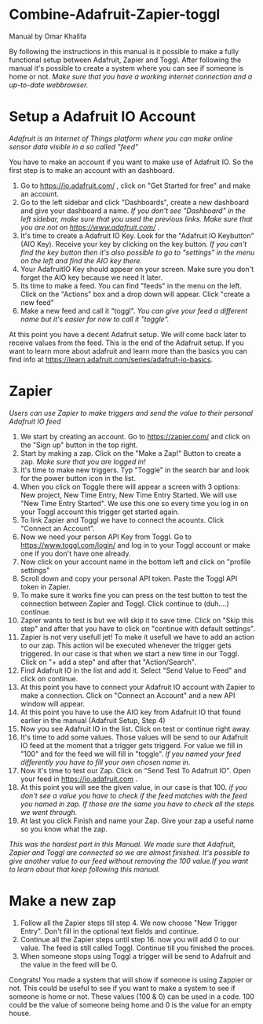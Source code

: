 # Combine-Adafruit-Zapier-toggl
Manual by Omar Khalifa

By following the instructions in this manual is it possible to make a fully functional setup between Adafruit, Zapier and Toggl. After following the manual it's possible to create a system where you can see if someone is home or not.
*Make sure that you have a working internet connection and a up-to-date webbrowser.* 

# Setup a Adafruit IO Account

*Adafruit is an Internet of Things platform where you can make online sensor data visible in a so called "feed"* 

You have to make an account if you want to make use of Adafruit IO. So the first step is to make an account with an dashboard.
1. Go to https://io.adafruit.com/ , click on "Get Started for free" and make an account.
2. Go to the left sidebar and click "Dashboards", create a new dashboard and give your dashboard a name. *If you don't see "Dashboard" in the left sidebar, make sure that you used the previous links. Make sure that you are not on https://www.adafruit.com/ .*
3. It's time to create a Adafruit IO Key. Look for the "Adafruit IO Keybutton" (AIO Key). Receive your key by clicking on the key button. *If you can't find the key button then it's also possible to go to "settings" in the menu on the left and find the AIO key there.*
4. Your AdafruitIO Key should appear on your screen. Make sure you don't forget the AIO key because we need it later.
5. Its time to make a feed. You can find "feeds" in the menu on the left. Click on the "Actions" box and a drop down will appear. Click "create a new feed"
6. Make a new feed and call it "toggl". *You can give your feed a different name but it's easier for now to call it "toggle".*

At this point you have a decent Adafruit setup. We will come back later to receive values from the feed.
This is the end of the Adafruit setup. If you want to learn more about adafruit and learn more than the basics you can find info at https://learn.adafruit.com/series/adafruit-io-basics.

# Zapier
*Users can use Zapier to make triggers and send the value to their personal Adafruit IO feed*

1. We start by creating an account. Go to https://zapier.com/ and click on the "Sign up" button in the top right.
2. Start by making a zap. Click on the "Make a Zap!" Button to create a zap. *Make sure that you are logged in!*
3. It's time to make new triggers. Typ "Toggle" in the search bar and look for the power button icon in the list.
4. When you click on Toggle there will appear a screen with 3 options: New project, New Time Entry, New Time Entry Started. We will use "New Time Entry Started". We use this one so every time you log in on your Toggl account this trigger get started again.
5. To link Zapier and Toggl we have to connect the acounts. Click "Connect an Account".
6. Now we need your person API Key from Toggl. Go to https://www.toggl.com/login/ and log in to your Toggl account or make one if you don't have one already.
7. Now click on your account name in the bottom left and click on "profile settings"
8. Scroll down and copy your personal API token. Paste the Toggl API token in Zapier. 
9. To make sure it works fine you can press on the test button to test the connection between Zapier and Toggl. Click continue to (duh....) continue.
10. Zapier wants to test is but we will skip it to save time. Click on "Skip this step" and after that you have to click on "continue with default settings".
11. Zapier is not very usefull jet! To make it usefull we have to add an action to our zap. This action wil be executed whenever the trigger gets triggered. In our case is that when we start a new time in our Toggl. Click on "+ add a step" and after that "Action/Search".
12. Find Adafruit IO in the list and add it. Select "Send Value to Feed" and click on continue.
13. At this point you have to connect your Adafruit IO account with Zapier to make a connection. Click on "Connect an Account" and a new API window will appear.
14. At this point you have to use the AIO key from Adafruit IO that found earlier in the manual (Adafruit Setup, Step 4)
15. Now you see Adafruit IO in the list. Click on test or continue right away.
16. It's time to add some values. Those values will be send to our Adafruit IO feed at the moment that a trigger gets triggerd. For value we fill in "100" and for the feed we will fill in "toggle". *If you named your feed differently you have to fill your own chosen name in.*
17.  Now it's time to test our Zap. Click on "Send Test To Adafruit IO". Open your feed in https://io.adafruit.com .
18. At this point you will see the given value, in our case is that 100. *if you don't see a value you have to check if the feed matches with the feed you named in zap. If those are the same you have to check all the steps we went through.*
19. At last you click Finish and name your Zap. Give your zap a useful name so you know what the zap.

_This was the hardest part in this Manual. We made sure that Adafruit, Zapier and Toggl are connected so we are almost finished._
_It's possible to give another value to our feed without removing the 100 value.If you want to learn about that keep following this manual._

# Make a new zap
1. Follow all the Zapier steps till step 4. We now choose "New Trigger Entry". Don't fill in the optional text fields and continue.
2. Continue all the Zapier steps until step 16. now you will add 0 to our value. The feed is still called Toggl. Continue till you finished the proces.
3. When someone stops using Toggl a trigger will be send to Adafruit and the value in the feed will be 0.

Congrats! You made a system that will show if someone is using Zappier or not. This could be useful to see if you want to make a system to see if someone is home or not. These values (100 & 0) can be used in a code. 100 could be the value of someone being home and 0 is the value for an empty house.
